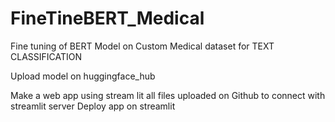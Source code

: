 # FineTineBERT_Medical
Fine tuning of BERT Model on Custom Medical dataset for TEXT CLASSIFICATION

Upload model on huggingface_hub

Make a web app using stream lit
all files uploaded on Github to connect with streamlit server
Deploy app on streamlit
